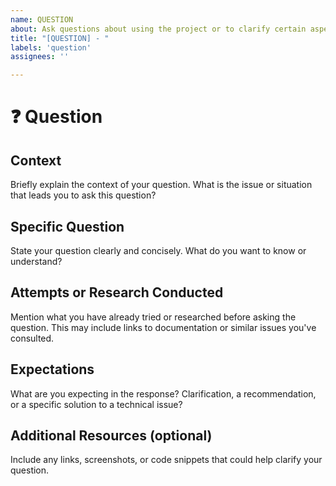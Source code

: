 ```yaml
---
name: QUESTION
about: Ask questions about using the project or to clarify certain aspects of the code.
title: "[QUESTION] - "
labels: 'question'
assignees: ''

---
```

# ❓ Question

## Context

Briefly explain the context of your question. What is the issue or situation that leads you to ask this question?

## Specific Question

State your question clearly and concisely. What do you want to know or understand?

## Attempts or Research Conducted

Mention what you have already tried or researched before asking the question. This may include links to documentation or similar issues you've consulted.

## Expectations

What are you expecting in the response? Clarification, a recommendation, or a specific solution to a technical issue?


## Additional Resources (optional)

Include any links, screenshots, or code snippets that could help clarify your question.
